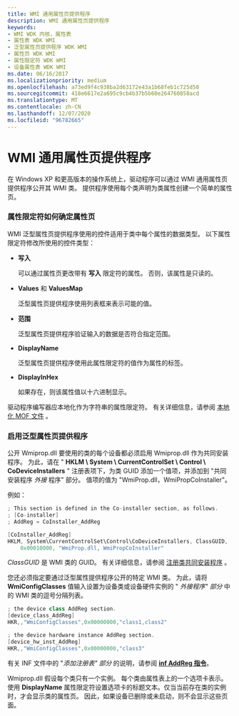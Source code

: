 ```yaml
---
title: WMI 通用属性页提供程序
description: WMI 通用属性页提供程序
keywords:
- WMI WDK 内核，属性表
- 属性表 WDK WMI
- 泛型属性页提供程序 WDK WMI
- 属性页 WDK WMI
- 属性限定符 WDK WMI
- 设备属性表 WDK WMI
ms.date: 06/16/2017
ms.localizationpriority: medium
ms.openlocfilehash: a73ed9f4c938ba2d63172e43a1b68feb1c725d50
ms.sourcegitcommit: 418e6617e2a695c9cb4b37b5b60e264760858acd
ms.translationtype: MT
ms.contentlocale: zh-CN
ms.lasthandoff: 12/07/2020
ms.locfileid: "96782665"
---
```

# <a name="wmi-generic-property-page-provider"></a>WMI 通用属性页提供程序





在 Windows XP 和更高版本的操作系统上，驱动程序可以通过 WMI 通用属性页提供程序公开其 WMI 类。 提供程序使用每个类声明为类属性创建一个简单的属性页。

### <a name="how-property-qualifiers-determine-the-property-page"></a>属性限定符如何确定属性页

WMI 泛型属性页提供程序使用的控件适用于类中每个属性的数据类型。 以下属性限定符修改所使用的控件类型：

-   **写入**

    可以通过属性页更改带有 **写入** 限定符的属性。 否则，该属性是只读的。

-   **Values** 和 **ValuesMap**

    泛型属性页提供程序使用列表框来表示可能的值。

-   **范围**

    泛型属性页提供程序验证输入的数据是否符合指定范围。

-   **DisplayName**

    泛型属性页提供程序使用此属性限定符的值作为属性的标签。

-   **DisplayInHex**

    如果存在，则该属性值以十六进制显示。

驱动程序编写器应本地化作为字符串的属性限定符。 有关详细信息，请参阅 [本地化 MOF 文件](localizing-mof-files.md) 。

### <a name="enabling-the-generic-property-page-provider"></a>启用泛型属性页提供程序

公开 Wmiprop.dll 要使用的类的每个设备都必须启用 Wmiprop.dll 作为共同安装程序。 为此，请在 " **HKLM \\ System \\ CurrentControlSet \\ Control \\ CoDeviceInstallers** " 注册表项下，为类 GUID 添加一个值项，并添加到 "共同安装程序 *外接* 程序" 部分。 值项的值为 "WmiProp.dll，WmiPropCoInstaller"。

例如：

```cpp
; This section is defined in the Co-installer section, as follows.
; [Co-installer]
; AddReg = CoInstaller_AddReg

[CoInstaller_AddReg] 
HKLM, System\CurrentControlSet\Control\CoDeviceInstallers, ClassGUID,
    0x00010000, "WmiProp.dll, WmiPropCoInstaller"
```

*ClassGUID* 是 WMI 类的 GUID。 有关详细信息，请参阅 [注册类共同安装程序](../install/registering-a-class-co-installer.md) 。

您还必须指定要通过泛型属性提供程序公开的特定 WMI 类。 为此，请将 **WmiConfigClasses** 值输入设置为设备类或设备硬件实例的 " *外接程序" 部分* 中的 WMI 类的逗号分隔列表。

```cpp
; the device class AddReg section.
[device_class_AddReg]
HKR,,"WmiConfigClasses",0x00000000,"class1,class2"

; the device hardware instance AddReg section.
[device_hw_inst_AddReg]
HKR,,"WmiConfigClasses",0x00000000,"class3"
```

有关 INF 文件中的 "*添加注册表" 部分* 的说明，请参阅 [**inf AddReg 指令**](../install/inf-addreg-directive.md)。

Wmiprop.dll 假设每个类只有一个实例。 每个类由属性表上的一个选项卡表示。 使用 **DisplayName** 属性限定符设置选项卡的标题文本。仅当当前存在类的实例时，才会显示类的属性页。 因此，如果设备已删除或未启动，则不会显示这些页面。

 

